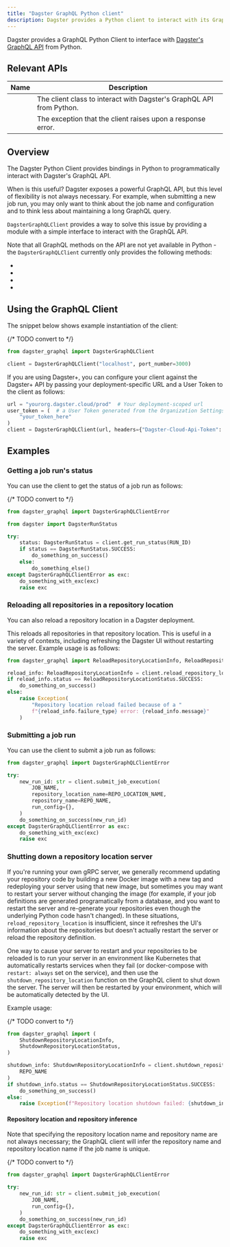 ```yaml
---
title: "Dagster GraphQL Python client"
description: Dagster provides a Python client to interact with its GraphQL API
---
```


Dagster provides a GraphQL Python Client to interface with [Dagster's GraphQL API](index.md) from Python.

## Relevant APIs

| Name                                                                    | Description                                                          |
| ----------------------------------------------------------------------- | -------------------------------------------------------------------- |
| <PyObject section="libraries" module="dagster_graphql" object="DagsterGraphQLClient"/>      | The client class to interact with Dagster's GraphQL API from Python. |
| <PyObject section="libraries" module="dagster_graphql" object="DagsterGraphQLClientError"/> | The exception that the client raises upon a response error.          |

## Overview

The Dagster Python Client provides bindings in Python to programmatically interact with Dagster's GraphQL API.

When is this useful? Dagster exposes a powerful GraphQL API, but this level of flexibility is not always necessary. For example, when submitting a new job run, you may only want to think about the job name and configuration and to think less about maintaining a long GraphQL query.

`DagsterGraphQLClient` provides a way to solve this issue by providing a module with a simple interface to interact with the GraphQL API.

Note that all GraphQL methods on the API are not yet available in Python - the `DagsterGraphQLClient` currently only provides the following methods:

- <PyObject
  section="libraries"
  module="dagster_graphql"
  object="DagsterGraphQLClient"
  method="submit_job_execution"
  />
- <PyObject
  section="libraries"
  module="dagster_graphql"
  object="DagsterGraphQLClient"
  method="get_run_status"
  />
- <PyObject
  section="libraries"
  module="dagster_graphql"
  object="DagsterGraphQLClient"
  method="reload_repository_location"
  />
- <PyObject
  section="libraries"
  module="dagster_graphql"
  object="DagsterGraphQLClient"
  method="shutdown_repository_location"
  />

## Using the GraphQL Client

The snippet below shows example instantiation of the client:

{/* TODO convert to <CodeExample> */}
```python file=/concepts/webserver/graphql/client_example.py startafter=start_setup_marker endbefore=end_setup_marker
from dagster_graphql import DagsterGraphQLClient

client = DagsterGraphQLClient("localhost", port_number=3000)
```

If you are using Dagster+, you can configure your client against the Dagster+ API by passing your deployment-specific URL and a User Token to the client as follows:

```python file=/concepts/webserver/graphql/client_example.py startafter=start_cloud_usage endbefore=end_cloud_usage
url = "yourorg.dagster.cloud/prod"  # Your deployment-scoped url
user_token = (  # a User Token generated from the Organization Settings page in Dagster+.
    "your_token_here"
)
client = DagsterGraphQLClient(url, headers={"Dagster-Cloud-Api-Token": user_token})
```

## Examples

### Getting a job run's status

You can use the client to get the status of a job run as follows:

{/* TODO convert to <CodeExample> */}
```python file=/concepts/webserver/graphql/client_example.py startafter=start_run_status_marker endbefore=end_run_status_marker
from dagster_graphql import DagsterGraphQLClientError

from dagster import DagsterRunStatus

try:
    status: DagsterRunStatus = client.get_run_status(RUN_ID)
    if status == DagsterRunStatus.SUCCESS:
        do_something_on_success()
    else:
        do_something_else()
except DagsterGraphQLClientError as exc:
    do_something_with_exc(exc)
    raise exc
```

### Reloading all repositories in a repository location

You can also reload a repository location in a Dagster deployment.

This reloads all repositories in that repository location. This is useful in a variety of contexts, including refreshing the Dagster UI without restarting the server. Example usage is as follows:

```python file=/concepts/webserver/graphql/client_example.py startafter=start_reload_repo_location_marker endbefore=end_reload_repo_location_marker
from dagster_graphql import ReloadRepositoryLocationInfo, ReloadRepositoryLocationStatus

reload_info: ReloadRepositoryLocationInfo = client.reload_repository_location(REPO_NAME)
if reload_info.status == ReloadRepositoryLocationStatus.SUCCESS:
    do_something_on_success()
else:
    raise Exception(
        "Repository location reload failed because of a "
        f"{reload_info.failure_type} error: {reload_info.message}"
    )
```

### Submitting a job run

You can use the client to submit a job run as follows:

```python file=/concepts/webserver/graphql/client_example.py startafter=start_submit_marker_default endbefore=end_submit_marker_default
from dagster_graphql import DagsterGraphQLClientError

try:
    new_run_id: str = client.submit_job_execution(
        JOB_NAME,
        repository_location_name=REPO_LOCATION_NAME,
        repository_name=REPO_NAME,
        run_config={},
    )
    do_something_on_success(new_run_id)
except DagsterGraphQLClientError as exc:
    do_something_with_exc(exc)
    raise exc
```

### Shutting down a repository location server

If you're running your own gRPC server, we generally recommend updating your repository code by building a new Docker image with a new tag and redeploying your server using that new image, but sometimes you may want to restart your server without changing the image (for example, if your job definitions are generated programatically from a database, and you want to restart the server and re-generate your repositories even though the underlying Python code hasn't changed). In these situations, `reload_repository_location` is insufficient, since it refreshes the UI's information about the repositories but doesn't actually restart the server or reload the repository definition.

One way to cause your server to restart and your repositories to be reloaded is to run your server in an environment like Kubernetes that automatically restarts services when they fail (or docker-compose with `restart: always` set on the service), and then use the `shutdown_repository_location` function on the GraphQL client to shut down the server. The server will then be restarted by your environment, which will be automatically detected by the UI.

Example usage:

{/* TODO convert to <CodeExample> */}
```python file=/concepts/webserver/graphql/client_example.py startafter=start_shutdown_repo_location_marker endbefore=end_shutdown_repo_location_marker
from dagster_graphql import (
    ShutdownRepositoryLocationInfo,
    ShutdownRepositoryLocationStatus,
)

shutdown_info: ShutdownRepositoryLocationInfo = client.shutdown_repository_location(
    REPO_NAME
)
if shutdown_info.status == ShutdownRepositoryLocationStatus.SUCCESS:
    do_something_on_success()
else:
    raise Exception(f"Repository location shutdown failed: {shutdown_info.message}")
```

#### Repository location and repository inference

Note that specifying the repository location name and repository name are not always necessary; the GraphQL client will infer the repository name and repository location name if the job name is unique.

{/* TODO convert to <CodeExample> */}
```python file=/concepts/webserver/graphql/client_example.py startafter=start_submit_marker_job_name_only endbefore=end_submit_marker_job_name_only
from dagster_graphql import DagsterGraphQLClientError

try:
    new_run_id: str = client.submit_job_execution(
        JOB_NAME,
        run_config={},
    )
    do_something_on_success(new_run_id)
except DagsterGraphQLClientError as exc:
    do_something_with_exc(exc)
    raise exc
```
